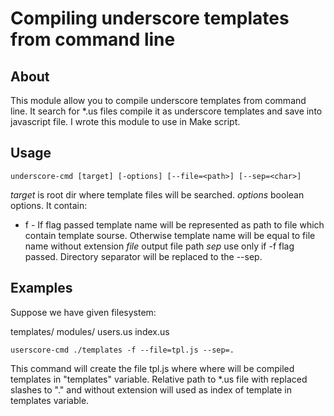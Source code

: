 # Compiling underscore templates from command line
## About
This module allow you to compile underscore templates from command line. It search for *.us files compile it as underscore templates and save into javascript file. I wrote this module to use in Make script.
## Usage
```
underscore-cmd [target] [-options] [--file=<path>] [--sep=<char>]
```

*target* is root dir where template files will be searched.
*options* boolean options. It contain:
* f - If flag passed template name will be represented as path to file which contain template sourse. Otherwise template name will be equal to file name without extension
*file* output file path
*sep* use only if -f flag passed. Directory separator will be replaced to the --sep.

## Examples
Suppose we have given filesystem:

templates/
  modules/
    users.us
  index.us

```
userscore-cmd ./templates -f --file=tpl.js --sep=.
```
This command will create the file tpl.js where where will be compiled templates in "templates" variable. Relative path to *.us file with replaced slashes to "." and without extension will used as index of template in templates variable.